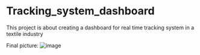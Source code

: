 # Tracking_system_dashboard
This project is about creating a dashboard for real time tracking system in a textile industry

Final picture:
![image](https://user-images.githubusercontent.com/73950111/164443581-3a6c87df-d5cf-4331-9a0f-d1d263187d4b.png)

